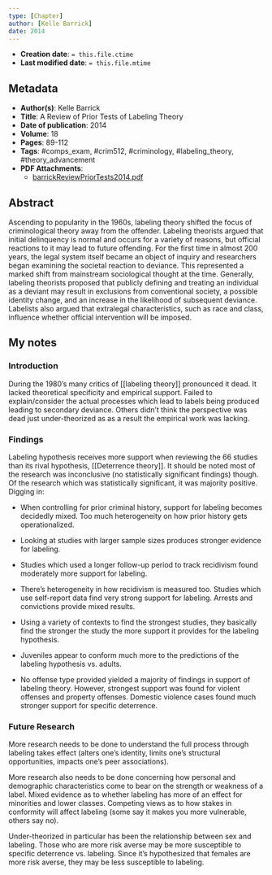 ```yaml
---
type: [Chapter]
author: [Kelle Barrick]
date: 2014
---
```


* **Creation date**: `= this.file.ctime`
* **Last modified date**: `= this.file.mtime`

## Metadata

* **Author(s)**: Kelle Barrick
* **Title**: A Review of Prior Tests of Labeling Theory
* **Date of publication**: 2014
* **Volume**: 18
* **Pages**: 89-112
* **Tags**: #comps_exam, #crim512, #criminology, #labeling_theory, #theory_advancement
* **PDF Attachments**:
  * [barrickReviewPriorTests2014.pdf](zotero://open-pdf/library/items/8YLLKD5Y)

## Abstract

Ascending to popularity in the 1960s, labeling theory shifted the focus of criminological theory away from the offender. Labeling theorists argued that initial delinquency is normal and occurs for a variety of reasons, but official reactions to it may lead to future offending. For the first time in almost 200 years, the legal system itself became an object of inquiry and researchers began examining the societal reaction to deviance. This represented a marked shift from mainstream sociological thought at the time. Generally, labeling theorists proposed that publicly defining and treating an individual as a deviant may result in exclusions from conventional society, a possible identity change, and an increase in the likelihood of subsequent deviance. Labelists also argued that extralegal characteristics, such as race and class, influence whether official intervention will be imposed.

## My notes

### Introduction

During the 1980’s many critics of [[labeling theory]] pronounced it dead. It lacked theoretical specificity and empirical support. Failed to explain/consider the actual processes which lead to labels being produced leading to secondary deviance. Others didn’t think the perspective was dead just under-theorized as as a result the empirical work was lacking.

### Findings

Labeling hypothesis receives more support when reviewing the 66 studies than its rival hypothesis, [[Deterrence theory]]. It should be noted most of the research was inconclusive (no statistically significant findings) though. Of the research which was statistically significant, it was majority positive. Digging in:

- When controlling for prior criminal history, support for labeling becomes decidedly mixed. Too much heterogeneity on how prior history gets operationalized.

- Looking at studies with larger sample sizes produces stronger evidence for labeling.

- Studies which used a longer follow-up period to track recidivism found moderately more support for labeling.

- There’s heterogeneity in how recidivism is measured too. Studies which use self-report data find very strong support for labeling. Arrests and convictions provide mixed results.

- Using a variety of contexts to find the strongest studies, they basically find the stronger the study the more support it provides for the labeling hypothesis.

- Juveniles appear to conform much more to the predictions of the labeling hypothesis vs. adults.

- No offense type provided yielded a majority of findings in support of labeling theory. However, strongest support was found for violent offenses and property offenses. Domestic violence cases found much stronger support for specific deterrence.

### Future Research

More research needs to be done to understand the full process through labeling takes effect (alters one’s identity, limits one’s structural opportunities, impacts one’s peer associations).  

More research also needs to be done concerning how personal and demographic characteristics come to bear on the strength or weakness of a label. Mixed evidence as to whether labeling has more of an effect for minorities and lower classes. Competing views as to how stakes in conformity will affect labeling (some say it makes you more vulnerable, others say no).

Under-theorized in particular has been the relationship between sex and labeling. Those who are more risk averse may be more susceptible to specific deterrence vs. labeling. Since it’s hypothesized that females are more risk averse, they may be less susceptible to labeling.